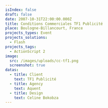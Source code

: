 ```yaml
---
isIndex: false
draft: false
date: 2007-10-31T22:00:00.000Z
title: Conditions Commerciales TF1 Publicité
place: Boulogne-Billancourt, France
projects_types: Event
projects_solutions:
  - Flash
projects_tags:
  - ActionScript 2
image:
  src: /images/uploads/cc-tf1.png
  screenshot: true
datas:
  - title: Client
    text: TF1 Publicité
  - title: Agency
    text: Aquent
  - title: Design
    text: Celine Bokobza
---
```


